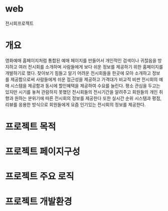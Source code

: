 # web
전시회프로젝트

# 개요
영화예매 홈페이지처럼 통합된 예매 페이지를 만들어서 개인적인 검색이나 귀찮음을 방지하고
여러 전시회를 소개하며 사람들에게 보다 쉬운 정보를 제공하기 위한 홈페이지를 개발하기로 했다.
찾아보기 힘들고 알기 어려운 전시회들을 한곳에 모아 소개하고 정보를 제공함으로써
사람들에게 쉬운 접근성을 제공하고 가격대가 비교적 비싼 전시회의 예매 시스템을 제공함과 동시에
할인혜택을 제공하여 수요를 늘린다. 평소 관심을 두고는 있지만 시기를 놓쳐 관람하지 못했던 
전시회들의 전시기간을 알려주고 회원들의 개인 취향과 원하는 분위기에 따른 전시회의 정보를 제공한다
또한 실시간 순위 시스템과 평점, 리뷰를 응용한 방식으로 회원들에게 요즘 인기있는 전시회의 정보를
제공한다. 

# 프로젝트 목적 

# 프로젝트 페이지구성

# 프로젝트 주요 로직

# 프로젝트 개발환경




